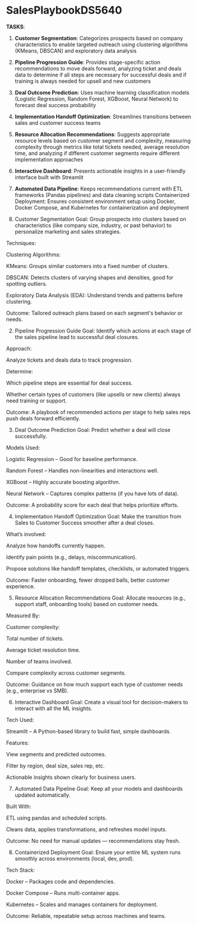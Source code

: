 # SalesPlaybookDS5640
**TASKS**:  
1. **Customer Segmentation**: Categorizes prospects based on company characteristics to enable targeted outreach using clustering algorithms (KMeans, DBSCAN) and exploratory data analysis
2. **Pipeline Progression Guide**: Provides stage-specific action recommendations to move deals forward, analyzing ticket and deals data to determine if all steps are necessary for successful deals and if training is always needed for upsell and new customers
3. **Deal Outcome Prediction**: Uses machine learning classification models (Logistic Regression, Random Forest, XGBoost, Neural Network) to forecast deal success probability
4. **Implementation Handoff Optimization**: Streamlines transitions between sales and customer success teams
5. **Resource Allocation Recommendations**: Suggests appropriate resource levels based on customer segment and complexity, measuring complexity through metrics like total tickets needed, average resolution time, and analyzing if different customer segments require different implementation approaches
6. **Interactive Dashboard**: Presents actionable insights in a user-friendly interface built with Streamlit
7. **Automated Data Pipeline**: Keeps recommendations current with ETL frameworks (Pandas pipelines) and data cleaning scripts
Containerized Deployment: Ensures consistent environment setup using Docker, Docker Compose, and Kubernetes for containerization and deployment


1. Customer Segmentation
Goal: Group prospects into clusters based on characteristics (like company size, industry, or past behavior) to personalize marketing and sales strategies.

Techniques:

Clustering Algorithms:

KMeans: Groups similar customers into a fixed number of clusters.

DBSCAN: Detects clusters of varying shapes and densities, good for spotting outliers.

Exploratory Data Analysis (EDA): Understand trends and patterns before clustering.

Outcome: Tailored outreach plans based on each segment's behavior or needs.

2. Pipeline Progression Guide
Goal: Identify which actions at each stage of the sales pipeline lead to successful deal closures.

Approach:

Analyze tickets and deals data to track progression.

Determine:

Which pipeline steps are essential for deal success.

Whether certain types of customers (like upsells or new clients) always need training or support.

Outcome: A playbook of recommended actions per stage to help sales reps push deals forward efficiently.

3. Deal Outcome Prediction
Goal: Predict whether a deal will close successfully.

Models Used:

Logistic Regression – Good for baseline performance.

Random Forest – Handles non-linearities and interactions well.

XGBoost – Highly accurate boosting algorithm.

Neural Network – Captures complex patterns (if you have lots of data).

Outcome: A probability score for each deal that helps prioritize efforts.

4. Implementation Handoff Optimization
Goal: Make the transition from Sales to Customer Success smoother after a deal closes.

What’s involved:

Analyze how handoffs currently happen.

Identify pain points (e.g., delays, miscommunication).

Propose solutions like handoff templates, checklists, or automated triggers.

Outcome: Faster onboarding, fewer dropped balls, better customer experience.

5. Resource Allocation Recommendations
Goal: Allocate resources (e.g., support staff, onboarding tools) based on customer needs.

Measured By:

Customer complexity:

Total number of tickets.

Average ticket resolution time.

Number of teams involved.

Compare complexity across customer segments.

Outcome: Guidance on how much support each type of customer needs (e.g., enterprise vs SMB).

6. Interactive Dashboard
Goal: Create a visual tool for decision-makers to interact with all the ML insights.

Tech Used:

Streamlit – A Python-based library to build fast, simple dashboards.

Features:

View segments and predicted outcomes.

Filter by region, deal size, sales rep, etc.

Actionable insights shown clearly for business users.

7. Automated Data Pipeline
Goal: Keep all your models and dashboards updated automatically.

Built With:

ETL using pandas and scheduled scripts.

Cleans data, applies transformations, and refreshes model inputs.

Outcome: No need for manual updates — recommendations stay fresh.

8. Containerized Deployment
Goal: Ensure your entire ML system runs smoothly across environments (local, dev, prod).

Tech Stack:

Docker – Packages code and dependencies.

Docker Compose – Runs multi-container apps.

Kubernetes – Scales and manages containers for deployment.

Outcome: Reliable, repeatable setup across machines and teams.
